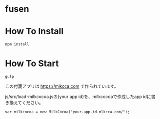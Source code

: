 fusen
=====


# How To Install

```
npm install
```

# How To Start

```
gulp
```



この付箋アプリは https://mlkcca.com で作られています。

js/src/load-milkcocoa.jsの{your app id}を、milkcocoaで作成したapp idに書き換えてください。

    var milkcocoa = new MilkCocoa("your-app-id.mlkcca.com/");
